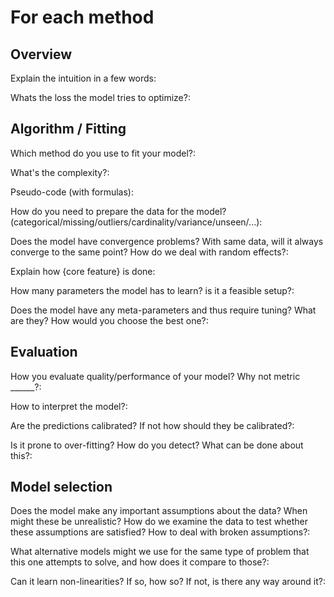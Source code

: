 

For each method
===============


Overview
------

Explain the intuition in a few words:



Whats the loss the model tries to optimize?:



Algorithm / Fitting
-------

Which method do you use to fit your model?:



What's the complexity?:



Pseudo-code (with formulas):



How do you need to prepare the data for the model? (categorical/missing/outliers/cardinality/variance/unseen/...):



Does the model have convergence problems? With same data, will it always converge to the same point? How do we deal with random effects?:



Explain how {core feature} is done:



How many parameters the model has to learn? is it a feasible setup?:



Does the model have any meta-parameters and thus require tuning? What are they? How would you choose the best one?:



Evaluation
-------

How you evaluate quality/performance of your model? Why not metric ______?:



How to interpret the model?:



Are the predictions calibrated? If not how should they be calibrated?:



Is it prone to over-fitting? How do you detect? What can be done about this?:




Model selection
-------

Does the model make any important assumptions about the data? When might these be unrealistic? How do we examine the data to test whether these assumptions are satisfied? How to deal with broken assumptions?:



What alternative models might we use for the same type of problem that this one attempts to solve, and how does it compare to those?:



Can it learn non-linearities? If so, how so? If not, is there any way around it?:


